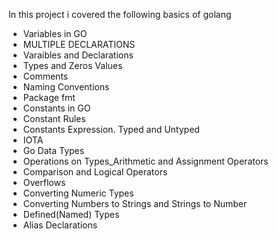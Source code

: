 In this project i covered the following basics of golang

- Variables in GO
- MULTIPLE DECLARATIONS
- Varaibles and Declarations
- Types and Zeros Values
- Comments
- Naming Conventions
- Package fmt
- Constants in GO
- Constant Rules
- Constants Expression. Typed and Untyped
- IOTA
- Go Data Types
- Operations on Types_Arithmetic and Assignment Operators
- Comparison and Logical Operators
- Overflows
- Converting Numeric Types
- Converting Numbers to Strings and Strings to Number
- Defined(Named) Types
- Alias Declarations
